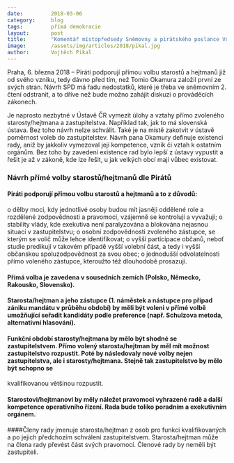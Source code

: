 ```yaml
---
date:         2018-03-06
category:     blog
tags:         přímá demokracie
layout:       post
title:        "Komentář místopředsedy Sněmovny a pirátského poslance Vojtěcha Pikala k návrhu přímé volby starostů a hejtmanů"
image:        /assets/img/articles/2018/pikal.jpg
author:       Vojtěch Pikal
---
```


Praha, 6. března 2018 – Piráti podporují přímou volbu starostů a hejtmanů již od svého vzniku, tedy dávno před tím, než Tomio Okamura založil první ze svých stran. Návrh SPD má řadu nedostatků, které je třeba ve sněmovním 2. čtení odstranit, a to dříve než bude možno zahájit diskuzi o prováděcích zákonech.

Je naprosto nezbytné v Ústavě ČR vymezit úlohy a vztahy přímo zvoleného starosty/hejtmana a zastupitelstva. Například tak, jak to má slovenská ústava. Bez toho návrh nelze schválit. Také je na místě zakotvit v ústavě poměrnost voleb do zastupitelstev. Návrh pana Okamury definuje existenci rady, aniž by jakkoliv vymezoval její kompetence, vznik či vztah k ostatním orgánům. Bez toho by zavedení existence rad bylo lepší z ústavy vypustit a řešit je až v zákoně, kde lze řešit, u jak velkých obcí mají vůbec existovat. 

### Návrh přímé volby starostů/hejtmanů dle Pirátů

#### Piráti podporují přímou volbu starostů a hejtmanů a to z důvodů:
o dělby moci, kdy jednotlivé osoby budou mít jasněji oddělené role a rozdělené zodpovědnosti a
pravomoci, vzájemně se kontrolují a vyvažují;
o stability vlády, kde exekutiva není paralyzována a blokována nejasnou situací v
zastupitelstvu;
o osobní zodpovědnosti zvoleného zástupce, se kterým se volič může lehce identifikovat;
o vyšší participace občanů, neboť studie predikují v takovém případě vyšší volební část, a tedy i
vyšší občanskou spoluzodpovědnost za svou obec;
o jednodušší odvolatelnosti přímo voleného zástupce, kteroužto též dlouhodobě prosazují.

#### Přímá volba je zavedena v sousedních zemích (Polsko, Německo, Rakousko, Slovensko).

#### Starosta/hejtman a jeho zástupce (1. náměstek a nástupce pro případ zániku mandátu v průběhu období) by měli být voleni v přímé volbě umožňující seřadit kandidáty podle preference (např. Schulzova metoda, alternativní hlasování).

#### Funkční období starosty/hejtmana by mělo být shodné se zastupitelstvem. Přímo volený starosta/hejtman by měl mít možnost zastupitelstvo rozpustit. Poté by následovaly nové volby nejen zastupitelstva, ale i starosty/hejtmana. Stejně tak zastupitelstvo by mělo být schopno se
kvalifikovanou většinou rozpustit.

#### Starostovi/hejtmanovi by měly náležet pravomoci vyhrazené radě a další kompetence operativního řízení. Rada bude toliko poradním a exekutivním orgánem.

####Členy rady jmenuje starosta/hejtman z osob pro funkci kvalifikovaných a po jejich předchozím schválení zastupitelstvem. Starosta/hejtman může na člena rady převést část svých pravomocí. Členové rady by neměli být zastupiteli.

